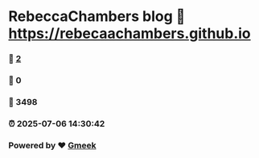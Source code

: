 # RebeccaChambers blog :link: https://rebecaachambers.github.io 
### :page_facing_up: [2](https://rebecaachambers.github.io/tag.html) 
### :speech_balloon: 0 
### :hibiscus: 3498 
### :alarm_clock: 2025-07-06 14:30:42 
### Powered by :heart: [Gmeek](https://github.com/Meekdai/Gmeek)
